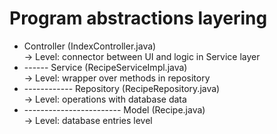 <h1>Program abstractions layering</h1>

<ul>
<li>Controller (IndexController.java)</li> -> Level: connector between UI and logic in Service layer
<li>------ Service (RecipeServiceImpl.java)</li> -> Level: wrapper over methods in repository
<li>------------ Repository (RecipeRepository.java)</li> -> Level: operations with database data
<li>------------------------ Model (Recipe.java)</li> -> Level: database entries level
</ul>